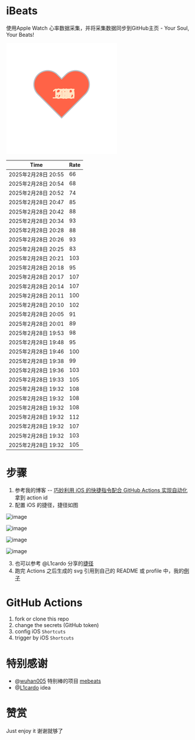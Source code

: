 # iBeats
使用Apple Watch 心率数据采集，并将采集数据同步到GitHub主页 - Your Soul, Your Beats!

![](./files/heart.svg)

<!--START_SECTION:my_heart_rate-->
| Time | Rate | 
 | ---- | ---- | 
| 2025年2月28日 20:55 | 66 |
| 2025年2月28日 20:54 | 68 |
| 2025年2月28日 20:52 | 74 |
| 2025年2月28日 20:47 | 85 |
| 2025年2月28日 20:42 | 88 |
| 2025年2月28日 20:34 | 93 |
| 2025年2月28日 20:28 | 88 |
| 2025年2月28日 20:26 | 93 |
| 2025年2月28日 20:25 | 83 |
| 2025年2月28日 20:21 | 103 |
| 2025年2月28日 20:18 | 95 |
| 2025年2月28日 20:17 | 107 |
| 2025年2月28日 20:14 | 107 |
| 2025年2月28日 20:11 | 100 |
| 2025年2月28日 20:10 | 102 |
| 2025年2月28日 20:05 | 91 |
| 2025年2月28日 20:01 | 89 |
| 2025年2月28日 19:53 | 98 |
| 2025年2月28日 19:48 | 95 |
| 2025年2月28日 19:46 | 100 |
| 2025年2月28日 19:38 | 99 |
| 2025年2月28日 19:36 | 103 |
| 2025年2月28日 19:33 | 105 |
| 2025年2月28日 19:32 | 108 |
| 2025年2月28日 19:32 | 108 |
| 2025年2月28日 19:32 | 108 |
| 2025年2月28日 19:32 | 112 |
| 2025年2月28日 19:32 | 107 |
| 2025年2月28日 19:32 | 103 |
| 2025年2月28日 19:32 | 105 |

<!--END_SECTION:my_heart_rate-->

# 步骤
1. 参考我的博客 -- [巧妙利用 iOS 的快捷指令配合 GitHub Actions 实现自动化](https://github.com/yihong0618/gitblog/issues/198) 拿到 action id
2. 配置 iOS 的捷径，捷径如图

![image](https://user-images.githubusercontent.com/15976103/122154218-0db0b480-ce97-11eb-93bb-5aec07c558dc.png)

![image](https://user-images.githubusercontent.com/15976103/122154236-186b4980-ce97-11eb-8e4b-70551a0391ae.png)

![image](https://user-images.githubusercontent.com/15976103/122154268-2d47dd00-ce97-11eb-902e-3acf292265a9.png)

![image](https://user-images.githubusercontent.com/15976103/122174055-fa144680-ceb4-11eb-9be2-3eb83cd516f7.png)

3. 也可以参考 @L1cardo 分享的[捷径](https://www.icloud.com/shortcuts/6ab6047b459c41ad822ad6b94b1c03d4)
4. 跑完 Actions 之后生成的 svg 引用到自己的 README 或 profile 中，我的[例子](https://github.com/yihong0618) 

# GitHub Actions

1. fork or clone this repo
2. change the secrets (GitHub token)
3. config iOS `Shortcuts` 
4. trigger by iOS `Shortcuts`

# 特别感谢
- @[wuhan005](https://github.com/wuhan005) 特别棒的项目 [mebeats](https://github.com/wuhan005/mebeats)
- @[L1cardo](https://github.com/L1cardo) idea

# 赞赏
Just enjoy it
谢谢就够了
